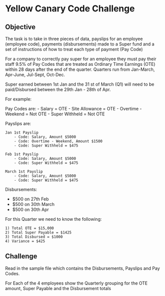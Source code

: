 # Yellow Canary Code Challenge


## Objective

The task is to take in three pieces of data, payslips for an employee (employee code), payments (disbursements) made to a Super fund and a set of instructions of how to treat each type of payment (Pay Code)

For a company to correctly pay super for an employee they must pay their staff 9.5% of Pay Codes that are treated as Ordinary Time Earnings (OTE) within 28 days after the end of the quarter. Quarters run from Jan-March, Apr-June, Jul-Sept, Oct-Dec.

Super earned between 1st Jan and the 31 st of March (Q1) will need to be paid/Disbursed between the 29th Jan - 28th of Apr.

For example:

Pay Codes are:
	- Salary = OTE
	- Site Allowance = OTE
	- Overtime - Weekend = Not OTE
	- Super Withheld = Not OTE
	
Payslips are:

    Jan 1st Payslip
    	- Code: Salary, Amount $5000
    	- Code: Overtime - Weekend, Amount $1500
    	- Code: Super Withheld = $475

    Feb 1st Payslip
    	- Code: Salary, Amount $5000
    	- Code: Super Withheld = $475

    March 1st Payslip
    	- Code: Salary, Amount $5000
    	- Code: Super Withheld = $475


Disbursements:
- $500 on  27th Feb
- $500 on 30th March
- $500 on 30th Apr

For this Quarter we need to know the following:

	1) Total OTE = $15,000
	2) Total Super Payable = $1425
	3) Total Disbursed = $1000
	4) Variance = $425
	

## Challenge

Read in the sample file which contains the Disbursements, Payslips and Pay Codes.

For Each of the 4 employees show the Quarterly grouping for the OTE amount, Super Payable and the Disbursement totals
